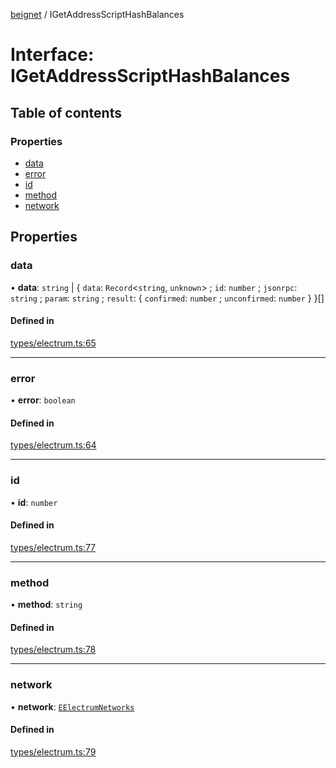 [beignet](../README.md) / IGetAddressScriptHashBalances

# Interface: IGetAddressScriptHashBalances

## Table of contents

### Properties

- [data](IGetAddressScriptHashBalances.md#data)
- [error](IGetAddressScriptHashBalances.md#error)
- [id](IGetAddressScriptHashBalances.md#id)
- [method](IGetAddressScriptHashBalances.md#method)
- [network](IGetAddressScriptHashBalances.md#network)

## Properties

### data

• **data**: `string` \| { `data`: `Record`<`string`, `unknown`\> ; `id`: `number` ; `jsonrpc`: `string` ; `param`: `string` ; `result`: { `confirmed`: `number` ; `unconfirmed`: `number`  }  }[]

#### Defined in

[types/electrum.ts:65](https://github.com/synonymdev/beignet/blob/583604f/src/types/electrum.ts#L65)

___

### error

• **error**: `boolean`

#### Defined in

[types/electrum.ts:64](https://github.com/synonymdev/beignet/blob/583604f/src/types/electrum.ts#L64)

___

### id

• **id**: `number`

#### Defined in

[types/electrum.ts:77](https://github.com/synonymdev/beignet/blob/583604f/src/types/electrum.ts#L77)

___

### method

• **method**: `string`

#### Defined in

[types/electrum.ts:78](https://github.com/synonymdev/beignet/blob/583604f/src/types/electrum.ts#L78)

___

### network

• **network**: [`EElectrumNetworks`](../enums/EElectrumNetworks.md)

#### Defined in

[types/electrum.ts:79](https://github.com/synonymdev/beignet/blob/583604f/src/types/electrum.ts#L79)
